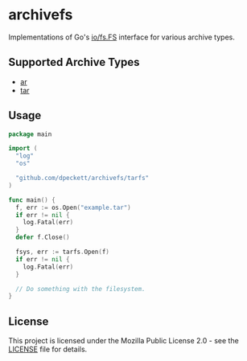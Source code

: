 # archivefs

Implementations of Go's [io/fs.FS](https://pkg.go.dev/io/fs#FS) interface for 
various archive types.

## Supported Archive Types

- [ar](https://en.wikipedia.org/wiki/Ar_(Unix))
- [tar](https://en.wikipedia.org/wiki/Tar_(computing))

## Usage

```go
package main

import (
  "log"
  "os"

  "github.com/dpeckett/archivefs/tarfs"
)

func main() {
  f, err := os.Open("example.tar")
  if err != nil {
    log.Fatal(err)
  }
  defer f.Close()

  fsys, err := tarfs.Open(f)
  if err != nil {
    log.Fatal(err)
  }

  // Do something with the filesystem.
}
```

## License

This project is licensed under the Mozilla Public License 2.0 - see the 
[LICENSE](LICENSE) file for details.